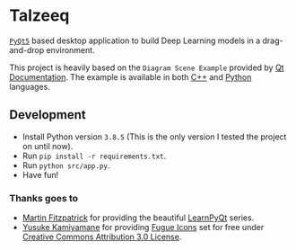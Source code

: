 # Talzeeq

[`PyQt5`](https://pypi.org/project/PyQt5) based desktop application to build Deep Learning models in a drag-and-drop environment.

This project is heavily based on the `Diagram Scene Example` provided by [Qt Documentation](https://doc.qt.io/qt-5).
The example is available in both [C++](https://doc.qt.io/qt-5/qtwidgets-graphicsview-diagramscene-example.html) and [Python](https://github.com/baoboa/pyqt5/tree/master/examples/graphicsview/diagramscene) languages.

## Development

- Install Python version `3.8.5` (This is the only version I tested the project on until now).
- Run `pip install -r requirements.txt`.
- Run `python src/app.py`.
- Have fun!

### Thanks goes to

- [Martin Fitzpatrick](https://www.mfitzp.com) for providing the beautiful [LearnPyQt](https://www.learnpyqt.com) series.
- [Yusuke Kamiyamane](https://p.yusukekamiyamane.com) for providing [Fugue Icons](https://p.yusukekamiyamane.com) set for free under [Creative Commons Attribution 3.0 License](https://creativecommons.org/licenses/by/3.0).
